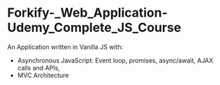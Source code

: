 # Forkify-_Web_Application-Udemy_Complete_JS_Course

An Application written in Vanilla JS with:

* Asynchronous JavaScript: Event loop, promises, async/await, AJAX calls and APIs,
* MVC Architecture
